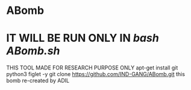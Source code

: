 # ABomb
# IT WILL BE RUN ONLY IN *bash ABomb.sh*
THIS TOOL MADE FOR RESEARCH PURPOSE ONLY
apt-get install git python3 figlet -y
git clone https://github.com/IND-GANG/ABomb.git
this bomb re-created by ADIL
